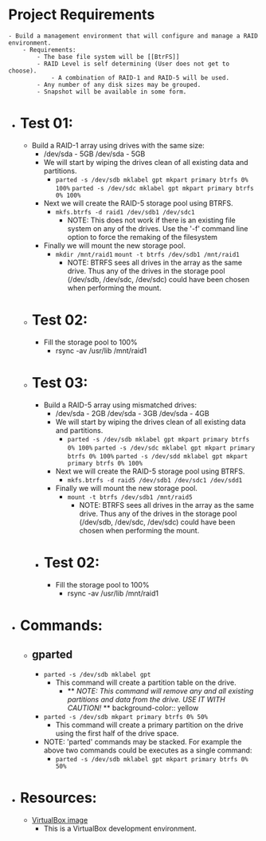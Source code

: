 # Project Requirements
	- Build a management environment that will configure and manage a RAID environment.
		- Requirements:
			- The base file system will be [[BtrFS]]
			- RAID Level is self determining (User does not get to choose).
				- A combination of RAID-1 and RAID-5 will be used.
			- Any number of any disk sizes may be grouped.
			- Snapshot will be available in some form.
- # Test 01:
	- Build a RAID-1 array using drives with the same size:
		- /dev/sda - 5GB
		  /dev/sda - 5GB
		- We will start by wiping the drives clean of all existing data and partitions.
			- ``parted -s /dev/sdb mklabel gpt mkpart primary btrfs 0% 100%``
			  ``parted -s /dev/sdc mklabel gpt mkpart primary btrfs 0% 100%``
		- Next we will create the RAID-5 storage pool using BTRFS.
			- ``mkfs.btrfs -d raid1 /dev/sdb1 /dev/sdc1``
				- NOTE: This does not work if there is an existing file system on any of the drives.  Use the '-f' command line option to force the remaking of the filesystem
		- Finally we will mount the new storage pool.
			- ``mkdir /mnt/raid1``
			  ``mount -t btrfs /dev/sdb1 /mnt/raid1``
				- NOTE: BTRFS sees all drives in the array as the same drive.  Thus any of the drives in the storage pool (/dev/sdb, /dev/sdc, /dev/sdc) could have been chosen when performing the mount.
	- # Test 02:
		- Fill the storage pool to 100%
			- rsync -av /usr/lib /mnt/raid1
	- # Test 03:
		- Build a RAID-5 array using mismatched drives:
			- /dev/sda - 2GB
			  /dev/sda - 3GB
			  /dev/sda - 4GB
			- We will start by wiping the drives clean of all existing data and partitions.
				- ``parted -s /dev/sdb mklabel gpt mkpart primary btrfs 0% 100%``
				  ``parted -s /dev/sdc mklabel gpt mkpart primary btrfs 0% 100%``
				  ``parted -s /dev/sdd mklabel gpt mkpart primary btrfs 0% 100%``
			- Next we will create the RAID-5 storage pool using BTRFS.
				- ``mkfs.btrfs -d raid5 /dev/sdb1 /dev/sdc1 /dev/sdd1``
			- Finally we will mount the new storage pool.
				- ``mount -t btrfs /dev/sdb1 /mnt/raid5``
					- NOTE: BTRFS sees all drives in the array as the same drive.  Thus any of the drives in the storage pool (/dev/sdb, /dev/sdc, /dev/sdc) could have been chosen when performing the mount.
		- # Test 02:
			- Fill the storage pool to 100%
				- rsync -av /usr/lib /mnt/raid1
- # Commands:
	- ## **gparted**
		- ``parted -s /dev/sdb mklabel gpt``
			- This command will create a partition table on the drive.
				- ** *NOTE: This command will remove any and all existing partitions and data from the drive.  USE IT WITH CAUTION!* **
				  background-color:: yellow
		- ``parted -s /dev/sdb mkpart primary btrfs 0% 50%``
			- This command will create a primary partition on the drive using the first half of the drive space.
		- NOTE: 'parted' commands may be stacked.  For example the above two commands could be executes as a single command:
			- ``parted -s /dev/sdb mklabel gpt mkpart primary btrfs 0% 50%``
- # Resources:
	- [VirtualBox image]([[VB-LHR]])
		- This is a VirtualBox development environment.